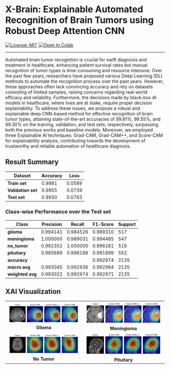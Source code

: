 # X-Brain: Explainable Automated Recognition of Brain Tumors using Robust Deep Attention CNN
[![License: MIT](https://img.shields.io/badge/License-MIT-yellow.svg)](https://opensource.org/licenses/MIT) <a target="_blank" href="https://colab.research.google.com/github/moshiurtonmoy/X-Brain/blob/master/X_Brain.ipynb"><img src="https://colab.research.google.com/assets/colab-badge.svg" alt="Open In Colab"/></a> 
<hr/>

Automated brain tumor recognition is crucial for swift diagnosis and treatment in healthcare, enhancing patient survival rates but manual recognition of tumor types is time-consuming and resource intensive. Over the past few years, researchers have proposed various Deep Learning (DL) methods to automate the recognition process over the past years. However, these approaches often lack convincing accuracy and rely on datasets consisting of limited samples, raising concerns regarding real-world efficacy and reliability. Furthermore, the decisions made by black-box AI models in healthcare, where lives are at stake, require proper decision explainability. To address these issues, we propose a robust and explainable deep CNN-based method for effective recognition of brain tumor types, attaining state-of-the-art accuracies of 99.81%, 99.55%, and 99.30% on the training, validation, and test sets, respectively, surpassing both the previous works and baseline models. Moreover, we employed three Explainable AI techniques: Grad-CAM, Grad-CAM++, and Score-CAM for explainability analysis, contributing towards the development of trustworthy and reliable automation of healthcare diagnosis.

<!--
<ul>
  <li>The dataset has been published in <b><i>Biomedical Signal Processing and Control</i></b> and can be accessed from <a target='_blank' href="https://ieeexplore.ieee.org/abstract/document/10680521"> here</a></li>
</ul>
-->

## Result Summary

| Dataset        | Accuracy       | Loss               |
|----------------|----------------|--------------------|
| **Train set**  | 0.9981         | 0.0589             |
| **Validation set** | 0.9955     | 0.0739             |
| **Test set**   | 0.9930         | 0.0763             |

### Class-wise Performance over the Test set                   
| Class        | Precision | Recall    | F1-Score  | Support |
|--------------|-----------|-----------|-----------|---------|
| **glioma**       | 0.994141  | 0.984526  | 0.989310  | 517     |
| **meningioma**   | 1.000000  | 0.989031  | 0.994485  | 547     |
| **no_tumor**     | 0.992352  | 1.000000  | 0.996161  | 519     |
| **pituitary**    | 0.985689  | 0.998188  | 0.991899  | 552     |
| **accuracy**     |           |           | 0.992974  | 2135    |
| **macro avg**    | 0.993045  | 0.992936  | 0.992964  | 2135    |
| **weighted avg** | 0.993022  | 0.992974  | 0.992971  | 2135    |

## XAI Visualization

<table>
  <tr>
    <td align="center">
      <img src="XAI Viz/Glioma.jpg" alt="Glioma.jpg" width="400"/>
      <br>
      <b>Glioma</b>
    </td>
    <td align="center">
      <img src="XAI Viz/Meningioma.jpg" alt="Meningioma" width="400"/>
      <br>
      <b>Meningioma</b>
    </td>
  </tr>
  <tr>
    <td align="center">
      <img src="XAI Viz/No Tumor.jpg" alt="No Tumor" width="400"/>
      <br>
      <b>No Tumor</b>
    </td>
    <td align="center">
      <img src="XAI Viz/Pituitary.jpg" alt="Pituitary" width="400"/>
      <br>
      <b>Pituitary</b>
    </td>
  </tr>
</table>

<!--
## Citation
```
@ARTICLE{10680521,
  author={Tonmoy, Moshiur Rahman and Adnan, Akhtaruzzaman and Saha, Aloke Kumar and Mridha, M. F. and Dey, Nilanjan},
  journal={IEEE Data Descriptions}, 
  title={Descriptor: Multilingual Visual Font Recognition Dataset (MVFR)}, 
  year={2024},
  volume={1},
  number={},
  pages={1-6},
  doi={10.1109/IEEEDATA.2024.3460768}}
```
<hr/>
-->
